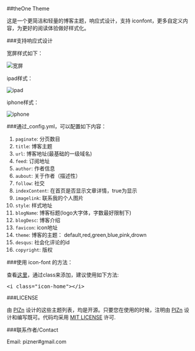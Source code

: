 ##theOne Theme

这是一个更简洁和轻量的博客主题，响应式设计，支持 iconfont，更多自定义内容，为更好的阅读体验做好样式化。

###支持响应式设计

宽屏样式如下：

<img src="http://www.pizn.net/static/images/20121113theone1.jpg" alt="宽屏" />

ipad样式：

<img src="http://www.pizn.net/static/images/20121113theone2.jpg" alt="ipad" />

iphone样式：

<img src="http://www.pizn.net/static/images/20121113theone3.jpg" alt="iphone" />

###通过_config.yml，可以配置如下内容：

1. ```paginate```: 分页数目
2. ```title```: 博客主题
3. ```url```: 博客地址(最基础的一级域名)
4. ```feed```: 订阅地址
5. ```author```: 作者信息
6. ```aubout```: 关于作者（描述性）
7. ```follow```: 社交
8. ```indexContent```: 在首页是否显示文章详情，true为显示
9. ```imagelink```: 联系我的个人图片
10. ```style```: 样式地址
11. ```blogName```: 博客标题(logo大字体，字数最好限制下)
12. ```blogDesc```: 博客介绍
13. ```favicon```: icon地址
14. ```theme```: 博客的主题： default,red,green,blue,pink,drown
15. ```desqus```: 社会化评论的id
16. ```copyright```: 版权

###使用 icon-font 的方法：

查看<a href="http://fortawesome.github.com/Font-Awesome/" target="_blank">这里</a>，通过class来添加，建议使用如下方法:

<pre>
&lt;i class="icon-home"&gt;&lt;/i&gt;
</pre>

###LICENSE

由 <a href="http://www.pizn.net" target="_blank">PIZn</a> 设计的这些主题列表，均是开源。只要您在使用的时候，注明由 <a href="http://www.pizn.net" target="_blank">PIZn</a> 设计和编写既可。代码均采用 <a href="http://zh.wikipedia.org/wiki/MIT_License" target="_blank">MIT LICENSE</a> 许可.

###联系作者/Contact

Email: pizner#gmail.com
